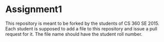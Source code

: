 # Assignment1
This repository is meant to be forked by the students of CS 360 SE 2015. Each student is supposed to add a file to this repository and issue a pull request for it. The file name should have the student roll number. 
